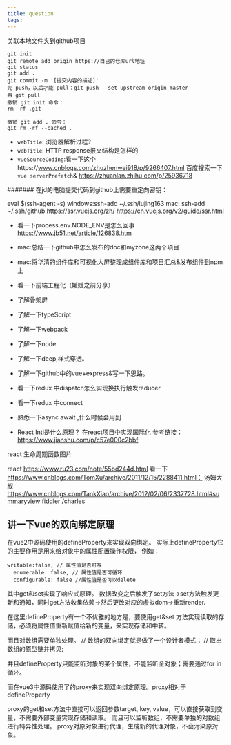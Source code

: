 ```yaml
---
title: question
tags:
---
```

关联本地文件夹到github项目
```
git init
git remote add origin https://自己的仓库url地址
git status
git add .
git commit -m '[提交内容的描述]'
先 push，以后才能 pull：git push --set-upstream origin master
再 git pull
撤销 git init 命令：
rm -rf .git

撤销 git add . 命令：
git rm -rf --cached .

```
* `webTitle`: 浏览器解析过程?
* `webTitle`: HTTP response报文结构是怎样的
* `vueSourceCoding`:看一下这个https://www.cnblogs.com/zhuzhenwei918/p/9266407.html 百度搜索一下`vue serverPrefetch`& https://zhuanlan.zhihu.com/p/25936718

####### 在jd的电脑提交代码到github上需要重定向密钥：

eval $(ssh-agent -s)
windows:ssh-add ~/.ssh/lujing163
mac: ssh-add ~/.ssh/github
https://ssr.vuejs.org/zh/
https://cn.vuejs.org/v2/guide/ssr.html
* 看一下process.env.NODE_ENV是怎么回事 https://www.jb51.net/article/126838.htm


* mac:总结一下github中怎么发布的doc和myzone这两个项目
* mac:将华清的组件库和可视化大屏整理成组件库和项目汇总&发布组件到npm上



* 看一下前端工程化（媛媛之前分享）
* 了解骨架屏
* 了解一下typeScript
* 了解一下webpack
* 了解一下node
* 了解一下deep,样式穿透。
* 了解一下github中的vue+express&写一下思路。
* 看一下redux 中dispatch怎么实现换执行触发reducer
* 看一下redux 中connect
* 熟悉一下async await ,什么时候会用到


* React Intl是什么原理？  在react项目中实现国际化
参考链接：https://www.jianshu.com/p/c57e000c2bbf




react 生命周期函数图片
<!-- ![react.png](https://github.com/bailicangdu/pxq/raw/master/screenshot/react-lifecycle.png)
![REDUX.png](值得注意的是connect，Provider，mapStateToProps,mapDispatchToProps是react-redux提供的，redux本身和react没有半毛钱关系，它只是数据处理中心，没有和react产生任何耦合，是react-redux让它们联系在一起) -->


react https://www.ru23.com/note/55bd244d.html 看一下
https://www.cnblogs.com/TomXu/archive/2011/12/15/2288411.html： 汤姆大叔
https://www.cnblogs.com/TankXiao/archive/2012/02/06/2337728.html#summaryview fiddler  /charles


## 讲一下vue的双向绑定原理

在vue2中源码使用的defineProperty来实现双向绑定。
实际上defineProperty它的主要作用是用来给对象中的属性配置操作权限，
例如：
```
writable:false, // 属性值是否可写
  enumerable: false, // 属性值是否可循环
  configurable: false //属性值是否可以delete
```
其中get和set实现了响应式原理。
数据改变之后触发了set方法->set方法触发更新和通知，同时get方法收集依赖->然后更改对应的虚拟dom->重新render.

在这里defineProperty有一个不优雅的地方是，要使用get&set 方法实现读取的存储，必须将属性值重新赋值给新的变量，来实现存储和中转。

而且对数组需要单独处理。
// 数组的双向绑定就是做了一个设计者模式；
// 取出数组的原型链并拷贝;

并且defineProperty只能监听对象的某个属性，不能监听全对象；需要通过for in 循环。

而在vue3中源码使用了的proxy来实现双向绑定原理。proxy相对于defineProperty

proxy的get和set方法中直接可以返回参数target, key, value，可以直接获取到变量，不需要外部变量实现存储和读取。
而且可以监听数组，不需要单独的对数组进行特异性处理。
proxy对原对象进行代理，生成新的代理对象，不会污染原对象。
